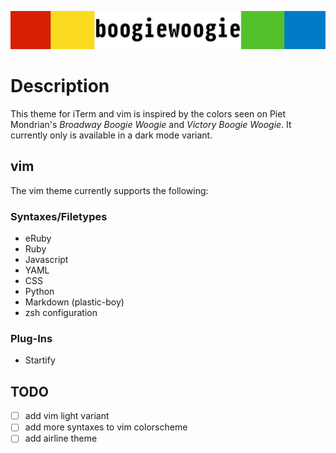 ![boogiewoogie](/media/boogiewoogieheader.png)

# Description
This theme for iTerm and vim is inspired by the colors seen on Piet Mondrian's *Broadway Boogie Woogie* and *Victory Boogie Woogie*. It
currently only is available in a dark mode variant. 

## vim
The vim theme currently supports the following:

### Syntaxes/Filetypes
* eRuby
* Ruby
* Javascript
* YAML
* CSS
* Python
* Markdown (plastic-boy)
* zsh configuration

### Plug-Ins
* Startify


## TODO
- [ ] add vim light variant
- [ ] add more syntaxes to vim colorscheme
- [ ] add airline theme
